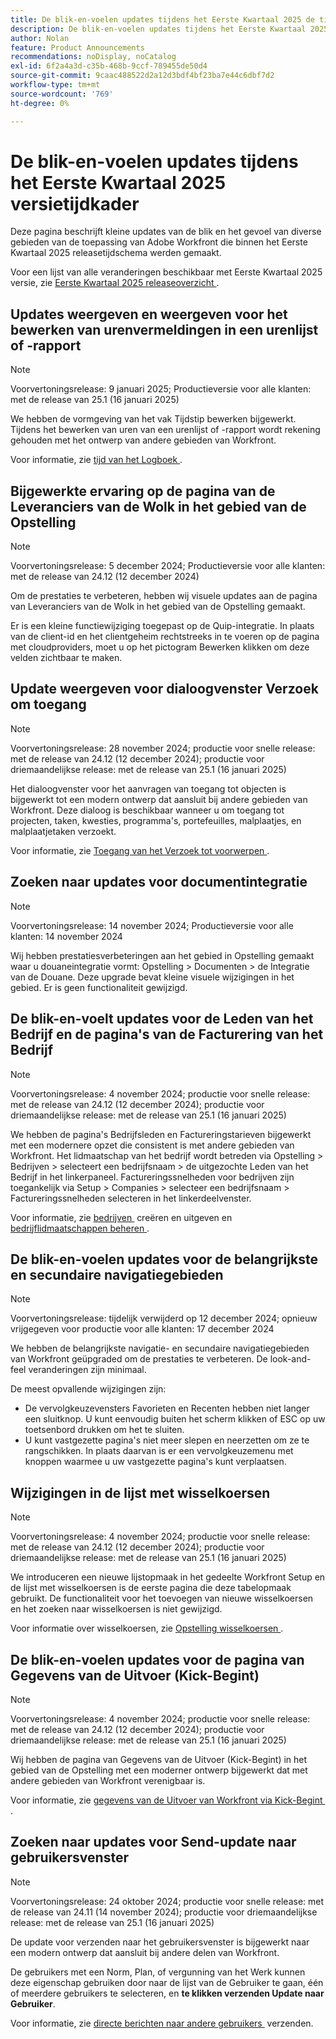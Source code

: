 ```yaml
---
title: De blik-en-voelen updates tijdens het Eerste Kwartaal 2025 de tijdkader van de versietijd
description: De blik-en-voelen updates tijdens het Eerste Kwartaal 2025 de tijdkader van de versietijd
author: Nolan
feature: Product Announcements
recommendations: noDisplay, noCatalog
exl-id: 6f2a4a3d-c35b-468b-9ccf-789455de50d4
source-git-commit: 9caac488522d2a12d3bdf4bf23ba7e44c6dbf7d2
workflow-type: tm+mt
source-wordcount: '769'
ht-degree: 0%

---
```


# De blik-en-voelen updates tijdens het Eerste Kwartaal 2025 versietijdkader

Deze pagina beschrijft kleine updates van de blik en het gevoel van diverse gebieden van de toepassing van Adobe Workfront die binnen het Eerste Kwartaal 2025 releasetijdschema werden gemaakt.

Voor een lijst van alle veranderingen beschikbaar met Eerste Kwartaal 2025 versie, zie [&#x200B; Eerste Kwartaal 2025 releaseoverzicht &#x200B;](/help/quicksilver/product-announcements/product-releases/25-q1-release-activity/25-q1-release-overview.md).


## Updates weergeven en weergeven voor het bewerken van urenvermeldingen in een urenlijst of -rapport

>[!NOTE]
>
>Voorvertoningsrelease: 9 januari 2025; Productieversie voor alle klanten: met de release van 25.1 (16 januari 2025)

We hebben de vormgeving van het vak Tijdstip bewerken bijgewerkt. Tijdens het bewerken van uren van een urenlijst of -rapport wordt rekening gehouden met het ontwerp van andere gebieden van Workfront.

Voor informatie, zie [&#x200B; tijd van het Logboek &#x200B;](/help/quicksilver/timesheets/create-and-manage-timesheets/log-time.md).


## Bijgewerkte ervaring op de pagina van de Leveranciers van de Wolk in het gebied van de Opstelling

>[!NOTE]
>
>Voorvertoningsrelease: 5 december 2024; Productieversie voor alle klanten: met de release van 24.12 (12 december 2024)

Om de prestaties te verbeteren, hebben wij visuele updates aan de pagina van Leveranciers van de Wolk in het gebied van de Opstelling gemaakt.

Er is een kleine functiewijziging toegepast op de Quip-integratie. In plaats van de client-id en het clientgeheim rechtstreeks in te voeren op de pagina met cloudproviders, moet u op het pictogram Bewerken klikken om deze velden zichtbaar te maken.

## Update weergeven voor dialoogvenster Verzoek om toegang

>[!NOTE]
>
>Voorvertoningsrelease: 28 november 2024; productie voor snelle release: met de release van 24.12 (12 december 2024); productie voor driemaandelijkse release: met de release van 25.1 (16 januari 2025)

Het dialoogvenster voor het aanvragen van toegang tot objecten is bijgewerkt tot een modern ontwerp dat aansluit bij andere gebieden van Workfront. Deze dialoog is beschikbaar wanneer u om toegang tot projecten, taken, kwesties, programma&#39;s, portefeuilles, malplaatjes, en malplaatjetaken verzoekt.

Voor informatie, zie [&#x200B; Toegang van het Verzoek tot voorwerpen &#x200B;](/help/quicksilver/workfront-basics/grant-and-request-access-to-objects/request-access.md).

## Zoeken naar updates voor documentintegratie

>[!NOTE]
>
>Voorvertoningsrelease: 14 november 2024; Productieversie voor alle klanten: 14 november 2024

Wij hebben prestatiesverbeteringen aan het gebied in Opstelling gemaakt waar u douaneintegratie vormt: Opstelling > Documenten > de Integratie van de Douane. Deze upgrade bevat kleine visuele wijzigingen in het gebied. Er is geen functionaliteit gewijzigd.

## De blik-en-voelt updates voor de Leden van het Bedrijf en de pagina&#39;s van de Facturering van het Bedrijf

>[!NOTE]
>
>Voorvertoningsrelease: 4 november 2024; productie voor snelle release: met de release van 24.12 (12 december 2024); productie voor driemaandelijkse release: met de release van 25.1 (16 januari 2025)

We hebben de pagina&#39;s Bedrijfsleden en Factureringstarieven bijgewerkt met een modernere opzet die consistent is met andere gebieden van Workfront. Het lidmaatschap van het bedrijf wordt betreden via Opstelling > Bedrijven > selecteert een bedrijfsnaam > de uitgezochte Leden van het Bedrijf in het linkerpaneel. Factureringssnelheden voor bedrijven zijn toegankelijk via Setup > Companies > selecteer een bedrijfsnaam > Factureringssnelheden selecteren in het linkerdeelvenster.

Voor informatie, zie [&#x200B; bedrijven &#x200B;](/help/quicksilver/administration-and-setup/set-up-workfront/organizational-setup/create-and-edit-companies.md) creëren en uitgeven en [&#x200B; bedrijflidmaatschappen beheren &#x200B;](/help/quicksilver/administration-and-setup/set-up-workfront/organizational-setup/manage-company-memberships.md).

## De blik-en-voelen updates voor de belangrijkste en secundaire navigatiegebieden

>[!NOTE]
>
>Voorvertoningsrelease: tijdelijk verwijderd op 12 december 2024; opnieuw vrijgegeven voor productie voor alle klanten: 17 december 2024

We hebben de belangrijkste navigatie- en secundaire navigatiegebieden van Workfront geüpgraded om de prestaties te verbeteren. De look-and-feel veranderingen zijn minimaal.

De meest opvallende wijzigingen zijn:

* De vervolgkeuzevensters Favorieten en Recenten hebben niet langer een sluitknop. U kunt eenvoudig buiten het scherm klikken of ESC op uw toetsenbord drukken om het te sluiten.
* U kunt vastgezette pagina&#39;s niet meer slepen en neerzetten om ze te rangschikken. In plaats daarvan is er een vervolgkeuzemenu met knoppen waarmee u uw vastgezette pagina&#39;s kunt verplaatsen.

## Wijzigingen in de lijst met wisselkoersen

>[!NOTE]
>
>Voorvertoningsrelease: 4 november 2024; productie voor snelle release: met de release van 24.12 (12 december 2024); productie voor driemaandelijkse release: met de release van 25.1 (16 januari 2025)

We introduceren een nieuwe lijstopmaak in het gedeelte Workfront Setup en de lijst met wisselkoersen is de eerste pagina die deze tabelopmaak gebruikt. De functionaliteit voor het toevoegen van nieuwe wisselkoersen en het zoeken naar wisselkoersen is niet gewijzigd.

Voor informatie over wisselkoersen, zie [&#x200B; Opstelling wisselkoersen &#x200B;](/help/quicksilver/administration-and-setup/manage-workfront/exchange-rates/set-up-exchange-rates.md).

## De blik-en-voelen updates voor de pagina van Gegevens van de Uitvoer (Kick-Begint)

>[!NOTE]
>
>Voorvertoningsrelease: 4 november 2024; productie voor snelle release: met de release van 24.12 (12 december 2024); productie voor driemaandelijkse release: met de release van 25.1 (16 januari 2025)

Wij hebben de pagina van Gegevens van de Uitvoer (Kick-Begint) in het gebied van de Opstelling met een moderner ontwerp bijgewerkt dat met andere gebieden van Workfront verenigbaar is.

Voor informatie, zie [&#x200B; gegevens van de Uitvoer van Workfront via Kick-Begint &#x200B;](/help/quicksilver/administration-and-setup/manage-workfront/using-kick-starts/export-data-from-wf-via-kick-starts.md).

## Zoeken naar updates voor Send-update naar gebruikersvenster

>[!NOTE]
>
>Voorvertoningsrelease: 24 oktober 2024; productie voor snelle release: met de release van 24.11 (14 november 2024); productie voor driemaandelijkse release: met de release van 25.1 (16 januari 2025)

De update voor verzenden naar het gebruikersvenster is bijgewerkt naar een modern ontwerp dat aansluit bij andere delen van Workfront.

De gebruikers met een Norm, Plan, of vergunning van het Werk kunnen deze eigenschap gebruiken door naar de lijst van de Gebruiker te gaan, één of meerdere gebruikers te selecteren, en **te klikken verzenden Update naar Gebruiker**.

Voor informatie, zie [&#x200B; directe berichten naar andere gebruikers &#x200B;](/help/quicksilver/people-teams-and-groups/work-directly-with-others/send-direct-messages-to-other-users.md) verzenden.
